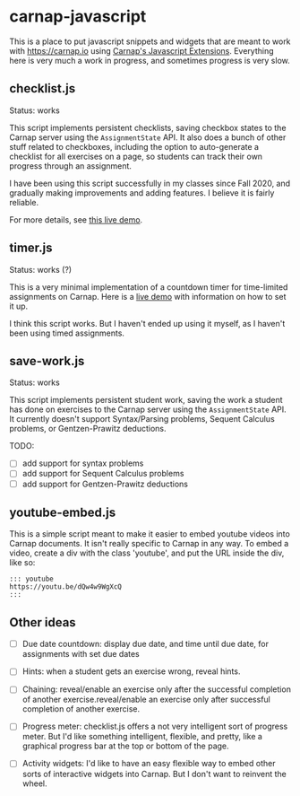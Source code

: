 # carnap-javascript

This is a place to put javascript snippets and widgets that are meant to work
with <https://carnap.io> using [Carnap's Javascript Extensions]. Everything
here is very much a work in progress, and sometimes progress is very slow.

  [Carnap's Javascript Extensions]: https://carnap.io/srv/doc/javascript.md


## checklist.js

Status: works

This script implements persistent checklists, saving checkbox states to the
Carnap server using the `AssignmentState` API. It also does a bunch of other
stuff related to checkboxes, including the option to auto-generate a checklist
for all exercises on a page, so students can track their own progress through
an assignment.

I have been using this script successfully in my classes since Fall 2020, and
gradually making improvements and adding features. I believe it is fairly reliable.

For more details, see [this live
demo](https://carnap.io/shared/dsanson@gmail.com/Checklist%20Example).

## timer.js

Status: works (?)

This is a very minimal implementation of a countdown timer for time-limited
assignments on Carnap. Here is a [live demo] with information on how to set it
up.

  [live demo]: https://carnap.io/shared/dsanson@gmail.com/Timer%20Example

I think this script works. But I haven't ended up using it myself, as I
haven't been using timed assignments.

## save-work.js

Status: works

This script implements persistent student work, saving the work a student has
done on exercises to the Carnap server using the `AssignmentState` API. It
currently doesn't support Syntax/Parsing problems, Sequent Calculus problems,
or Gentzen-Prawitz deductions.

TODO:

- [ ] add support for syntax problems
- [ ] add support for Sequent Calculus problems 
- [ ] add support for Gentzen-Prawitz deductions

## youtube-embed.js

This is a simple script meant to make it easier to embed youtube videos into
Carnap documents. It isn't really specific to Carnap in any way. To embed a video, create a div with the class 'youtube', and
put the URL inside the div, like so:

```
::: youtube
https://youtu.be/dQw4w9WgXcQ
:::
```

## Other ideas

- [ ] Due date countdown: display due date, and time until due date, for assignments with set due dates
- [ ] Hints: when a student gets an exercise wrong, reveal hints.
- [ ] Chaining: reveal/enable an exercise only after the successful completion
  of another exercise.reveal/enable an exercise only after successful
  completion of another exercise.
- [ ] Progress meter: checklist.js offers a not very intelligent sort of
  progress meter. But I'd like something intelligent, flexible, and pretty,
  like a graphical progress bar at the top or bottom of the page.
- [ ] Activity widgets: I'd like to have an easy flexible way to embed other
  sorts of interactive widgets into Carnap. But I don't want to reinvent the
  wheel. 


